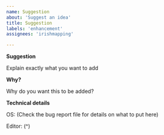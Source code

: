 ```yaml
---
name: Suggestion
about: 'Suggest an idea'
title: Suggestion
labels: 'enhancement'
assignees: 'irishmapping'

---
```


**Suggestion**

Explain exactly what you want to add

**Why?**

Why do you want this to be added?

**Technical details**

OS: (Check the bug report file for details on what to put here)

Editor: (^)
